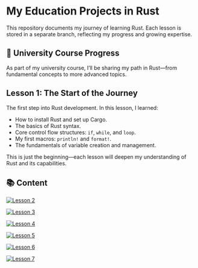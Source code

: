 # My Education Projects in Rust

This repository documents my journey of learning Rust. Each lesson is stored in a separate branch, reflecting my progress and growing expertise.

## 📌 University Course Progress

As part of my university course, I’ll be sharing my path in Rust—from fundamental concepts to more advanced topics. 

## Lesson 1: The Start of the Journey
The first step into Rust development. In this lesson, I learned:
- How to install Rust and set up Cargo.
- The basics of Rust syntax.
- Core control flow structures: `if`, `while`, and `loop`.
- My first macros: `println!` and `format!`.
- The fundamentals of variable creation and management.

This is just the beginning—each lesson will deepen my understanding of Rust and its capabilities. 

## 📚 Content

[![Lesson 2](https://img.shields.io/badge/Lesson%202-Functions%20and%20Loops-blue?style=for-the-badge)](https://github.com/Nikita-Lysiuk/Rust-University/tree/lesson_2)

[![Lesson 3](https://img.shields.io/badge/Lesson%203-mut%2C%20Ownership%2C%20Borrowing-green?style=for-the-badge)](https://github.com/Nikita-Lysiuk/Rust-University/tree/lesson_3)

[![Lesson 4](https://img.shields.io/badge/Lesson%204-Strings%2C%20Iterators%2C%20Option%3CT%3E-orange?style=for-the-badge)](https://github.com/Nikita-Lysiuk/Rust-University/tree/lesson_4)

[![Lesson 5](https://img.shields.io/badge/Lesson%205-Error%20Handling%20in%20Rust-brown?style=for-the-badge)](https://github.com/Nikita-Lysiuk/Rust-University/tree/lesson_5)

[![Lesson 6](https://img.shields.io/badge/Lesson%206-Advanced%20Iterators%20and%20Functional%20Programming-purple?style=for-the-badge)](https://github.com/Nikita-Lysiuk/Rust-University/tree/lesson_6)

[![Lesson 7](https://img.shields.io/badge/Lesson%207-Structs,%20Traits,%20and%20Type%20Implementations-pink?style=for-the-badge)](https://github.com/Nikita-Lysiuk/Rust-University/tree/lesson_7)

